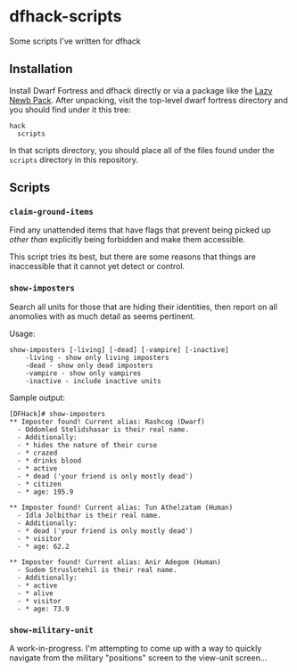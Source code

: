 # dfhack-scripts
Some scripts I've written for dfhack

## Installation

Install Dwarf Fortress and dfhack directly or via a package like the
[Lazy Newb Pack](https://dwarffortresswiki.org/index.php/Utility:Lazy_Newb_Pack).
After unpacking, visit the top-level dwarf fortress directory and you
should find under it this tree:

```
hack
  scripts
```

In that scripts directory, you should place all of the files found under the `scripts`
directory in this repository.

## Scripts

### `claim-ground-items`

Find any unattended items that have flags that prevent being picked up
*other than* explicitly being forbidden and make them accessible.

This script tries its best, but there are some reasons that things
are inaccessible that it cannot yet detect or control.

### `show-imposters`

Search all units for those that are hiding their identities, then
report on all anomolies with as much detail as seems pertinent.

Usage:

```
show-imposters [-living] [-dead] [-vampire] [-inactive]
    -living - show only living imposters
    -dead - show only dead imposters
    -vampire - show only vampires
    -inactive - include inactive units
```

Sample output:

```
[DFHack]# show-imposters
** Imposter found! Current alias: Rashcog (Dwarf)
  - Oddomled Stelidshasar is their real name.
  - Additionally:
  - * hides the nature of their curse
  - * crazed
  - * drinks blood
  - * active
  - * dead ('your friend is only mostly dead')
  - * citizen
  - * age: 195.9

** Imposter found! Current alias: Tun Athelzatam (Human)
  - Idla Jolbithar is their real name.
  - Additionally:
  - * dead ('your friend is only mostly dead')
  - * visitor
  - * age: 62.2

** Imposter found! Current alias: Anir Adegom (Human)
  - Sudem Struslotehil is their real name.
  - Additionally:
  - * active
  - * alive
  - * visitor
  - * age: 73.9
```

### `show-military-unit`

A work-in-progress. I'm attempting to come up with a way to quickly navigate from the military
"positions" screen to the view-unit screen...
